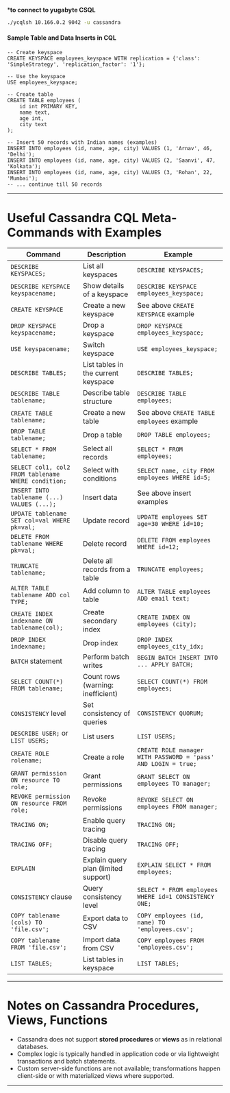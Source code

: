 ***to connect to yugabyte CSQL**
```bash
./ycqlsh 10.166.0.2 9042 -u cassandra
```
#### Sample Table and Data Inserts in CQL

```cql
-- Create keyspace
CREATE KEYSPACE employees_keyspace WITH replication = {'class': 'SimpleStrategy', 'replication_factor': '1'};

-- Use the keyspace
USE employees_keyspace;

-- Create table
CREATE TABLE employees (
    id int PRIMARY KEY,
    name text,
    age int,
    city text
);

-- Insert 50 records with Indian names (examples)
INSERT INTO employees (id, name, age, city) VALUES (1, 'Arnav', 46, 'Delhi');
INSERT INTO employees (id, name, age, city) VALUES (2, 'Saanvi', 47, 'Kolkata');
INSERT INTO employees (id, name, age, city) VALUES (3, 'Rohan', 22, 'Mumbai');
-- ... continue till 50 records
```

***

# Useful Cassandra CQL Meta-Commands with Examples

| Command                       | Description                                | Example                                                       |
|-------------------------------|--------------------------------------------|---------------------------------------------------------------|
| `DESCRIBE KEYSPACES;`          | List all keyspaces                         | `DESCRIBE KEYSPACES;`                                          |
| `DESCRIBE KEYSPACE keyspacename;` | Show details of a keyspace               | `DESCRIBE KEYSPACE employees_keyspace;`                       |
| `CREATE KEYSPACE`              | Create a new keyspace                      | See above `CREATE KEYSPACE` example                            |
| `DROP KEYSPACE keyspacename;` | Drop a keyspace                            | `DROP KEYSPACE employees_keyspace;`                           |
| `USE keyspacename;`            | Switch keyspace                           | `USE employees_keyspace;`                                      |
| `DESCRIBE TABLES;`             | List tables in the current keyspace       | `DESCRIBE TABLES;`                                             |
| `DESCRIBE TABLE tablename;`    | Describe table structure                   | `DESCRIBE TABLE employees;`                                    |
| `CREATE TABLE tablename;`      | Create a new table                         | See above `CREATE TABLE employees` example                     |
| `DROP TABLE tablename;`        | Drop a table                              | `DROP TABLE employees;`                                        |
| `SELECT * FROM tablename;`     | Select all records                        | `SELECT * FROM employees;`                                     |
| `SELECT col1, col2 FROM tablename WHERE condition;` | Select with conditions                   | `SELECT name, city FROM employees WHERE id=5;`                 |
| `INSERT INTO tablename (...) VALUES (...);` | Insert data                            | See above insert examples                                      |
| `UPDATE tablename SET col=val WHERE pk=val;` | Update record                          | `UPDATE employees SET age=30 WHERE id=10;`                     |
| `DELETE FROM tablename WHERE pk=val;` | Delete record                           | `DELETE FROM employees WHERE id=12;`                           |
| `TRUNCATE tablename;`          | Delete all records from a table           | `TRUNCATE employees;`                                          |
| `ALTER TABLE tablename ADD col TYPE;` | Add column to table                     | `ALTER TABLE employees ADD email text;`                        |
| `CREATE INDEX indexname ON tablename(col);` | Create secondary index                   | `CREATE INDEX ON employees (city);`                            |
| `DROP INDEX indexname;`        | Drop index                               | `DROP INDEX employees_city_idx;`                               |
| `BATCH` statement              | Perform batch writes                      | `BEGIN BATCH INSERT INTO ... APPLY BATCH;`                    |
| `SELECT COUNT(*) FROM tablename;` | Count rows (warning: inefficient)        | `SELECT COUNT(*) FROM employees;`                              |
| `CONSISTENCY` level            | Set consistency of queries                 | `CONSISTENCY QUORUM;`                                          |
| `DESCRIBE USER;` or `LIST USERS;` | List users                              | `LIST USERS;`                                                 |
| `CREATE ROLE rolename;`        | Create a role                            | `CREATE ROLE manager WITH PASSWORD = 'pass' AND LOGIN = true;`|
| `GRANT permission ON resource TO role;` | Grant permissions                      | `GRANT SELECT ON employees TO manager;`                       |
| `REVOKE permission ON resource FROM role;` | Revoke permissions                    | `REVOKE SELECT ON employees FROM manager;`                    |
| `TRACING ON;`                  | Enable query tracing                      | `TRACING ON;`                                                 |
| `TRACING OFF;`                 | Disable query tracing                     | `TRACING OFF;`                                                |
| `EXPLAIN`                     | Explain query plan (limited support)      | `EXPLAIN SELECT * FROM employees;`                            |
| `CONSISTENCY` clause           | Query consistency level                    | `SELECT * FROM employees WHERE id=1 CONSISTENCY ONE;`        |
| `COPY tablename (cols) TO 'file.csv';` | Export data to CSV                      | `COPY employees (id, name) TO 'employees.csv';`               |
| `COPY tablename FROM 'file.csv';` | Import data from CSV                      | `COPY employees FROM 'employees.csv';`                         |
| `LIST TABLES;`                 | List tables in keyspace                    | `LIST TABLES;`                                               |

***

# Notes on Cassandra Procedures, Views, Functions

- Cassandra does not support **stored procedures** or **views** as in relational databases.
- Complex logic is typically handled in application code or via lightweight transactions and batch statements.
- Custom server-side functions are not available; transformations happen client-side or with materialized views where supported.

***

